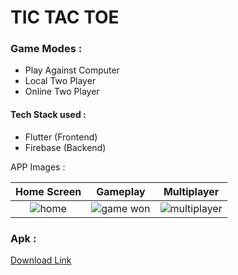 # TIC TAC TOE

### Game Modes :
- Play Against Computer
- Local Two Player
- Online Two Player

#### Tech Stack used :
- Flutter (Frontend)
- Firebase (Backend)

APP Images :

Home Screen | Gameplay | Multiplayer
:---------: | :-------: | :---------: |
![home](https://user-images.githubusercontent.com/53505850/205853552-bd3051b2-2585-470f-a80c-8af921e81dac.png) | ![game won](https://user-images.githubusercontent.com/53505850/205853589-c97a7b5b-67c2-43e4-b475-77499452767b.png) | ![multiplayer](https://user-images.githubusercontent.com/53505850/205853607-07fc5c2d-07e5-4862-8636-10d1c89c5b7b.png)



### Apk :
[Download Link](https://drive.google.com/file/d/13pcit7r_W_8qy_Uc_Z91C9knc3CaHJh3/view?usp=sharing)
